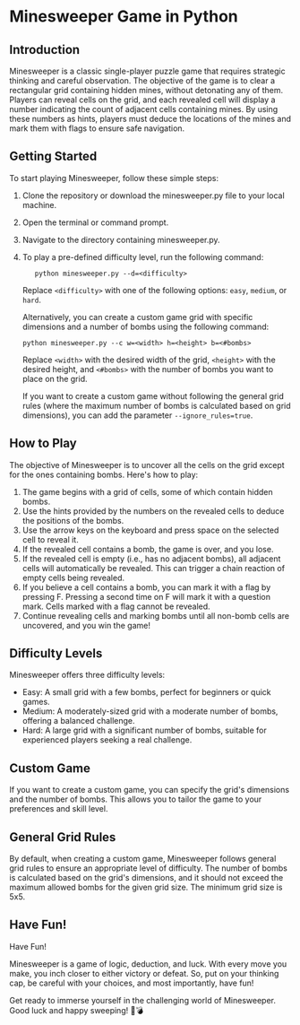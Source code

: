 # Minesweeper Game in Python

## Introduction

Minesweeper is a classic single-player puzzle game that requires strategic thinking and careful observation. The objective of the game is to clear a rectangular grid containing hidden mines, without detonating any of them. Players can reveal cells on the grid, and each revealed cell will display a number indicating the count of adjacent cells containing mines. By using these numbers as hints, players must deduce the locations of the mines and mark them with flags to ensure safe navigation.

## Getting Started

To start playing Minesweeper, follow these simple steps:

1. Clone the repository or download the minesweeper.py file to your local machine.
2. Open the terminal or command prompt.
3. Navigate to the directory containing minesweeper.py.
4. To play a pre-defined difficulty level, run the following command:
   ```
      python minesweeper.py --d=<difficulty>
   ```
   Replace `<difficulty>` with one of the following options: `easy`, `medium`, or `hard`.
   
   Alternatively, you can create a custom game grid with specific dimensions and a number of bombs using the following command:
   ```
   python minesweeper.py --c w=<width> h=<height> b=<#bombs>
   ```
   Replace `<width>` with the desired width of the grid, `<height>` with the desired height, and `<#bombs>` with the number of bombs you want to place on the grid.
   
   If you want to create a custom game without following the general grid rules (where the maximum number of bombs is calculated based on grid dimensions), you can add the parameter `--ignore_rules=true`.

## How to Play

The objective of Minesweeper is to uncover all the cells on the grid except for the ones containing bombs. Here's how to play:

1. The game begins with a grid of cells, some of which contain hidden bombs.
2. Use the hints provided by the numbers on the revealed cells to deduce the positions of the bombs.
3. Use the arrow keys on the keyboard and press space on the selected cell to reveal it.
4. If the revealed cell contains a bomb, the game is over, and you lose.
5. If the revealed cell is empty (i.e., has no adjacent bombs), all adjacent cells will automatically be revealed. This can trigger a chain reaction of empty cells being revealed.
6. If you believe a cell contains a bomb, you can mark it with a flag by pressing F. Pressing a second time on F will mark it with a question mark. Cells marked with a flag cannot be revealed.
7. Continue revealing cells and marking bombs until all non-bomb cells are uncovered, and you win the game!

## Difficulty Levels

Minesweeper offers three difficulty levels:

* Easy: A small grid with a few bombs, perfect for beginners or quick games.
* Medium: A moderately-sized grid with a moderate number of bombs, offering a balanced challenge.
* Hard: A large grid with a significant number of bombs, suitable for experienced players seeking a real challenge.

## Custom Game

If you want to create a custom game, you can specify the grid's dimensions and the number of bombs. This allows you to tailor the game to your preferences and skill level.

## General Grid Rules

By default, when creating a custom game, Minesweeper follows general grid rules to ensure an appropriate level of difficulty. The number of bombs is calculated based on the grid's dimensions, and it should not exceed the maximum allowed bombs for the given grid size. The minimum grid size is 5x5.

## Have Fun!

Have Fun!

Minesweeper is a game of logic, deduction, and luck. With every move you make, you inch closer to either victory or defeat. So, put on your thinking cap, be careful with your choices, and most importantly, have fun!

Get ready to immerse yourself in the challenging world of Minesweeper. Good luck and happy sweeping! 🚩💣
